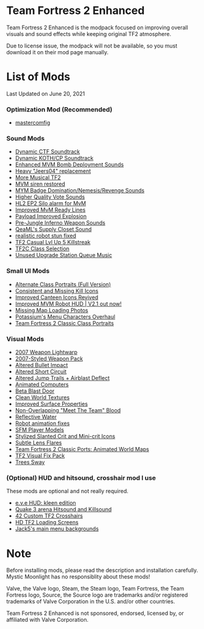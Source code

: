 # Team Fortress 2 Enhanced
Team Fortress 2 Enhanced is the modpack focused on improving overall visuals and sound effects while keeping original TF2 atmosphere.

Due to license issue, the modpack will not be available, so you must download it on their mod page manually.

# List of Mods
Last Updated on June 20, 2021

### Optimization Mod (Recommended)
- [mastercomfig](https://mastercomfig.com)

### Sound Mods
- [Dynamic CTF Soundtrack](https://gamebanana.com/sounds/53963)
- [Dynamic KOTH/CP Soundtrack](https://gamebanana.com/sounds/53977)
- [Enhanced MVM Bomb Deployment Sounds](https://gamebanana.com/sounds/33388)
- [Heavy "Jeers04" replacement](https://gamebanana.com/sounds/50373)
- [More Musical TF2](https://gamebanana.com/sounds/53978)
- [MVM siren restored](https://gamebanana.com/sounds/48510)
- [MYM Badge Domination/Nemesis/Revenge Sounds](https://gamebanana.com/sounds/44570)
- [Higher Quality Vote Sounds](https://gamebanana.com/sounds/48141)
- [HL2 EP2 Silo alarm for MvM](https://gamebanana.com/sounds/19645)
- [Improved MvM Ready Lines](https://gamebanana.com/sounds/23729)
- [Payload Improved Explosion](https://gamebanana.com/sounds/10212)
- [Pre-Jungle Inferno Weapon Sounds](https://gamebanana.com/sounds/39140)
- [QeaML's Supply Closet Sound](https://gamebanana.com/sounds/32143)
- [realistic robot stun fixed](https://gamebanana.com/sounds/44213)
- [TF2 Casual Lvl Up 5 Killstreak](https://gamebanana.com/sounds/49214)
- [TF2C Class Selection](https://gamebanana.com/sounds/54000)
- [Unused Upgrade Station Queue Music](https://gamebanana.com/sounds/50979)

### Small UI Mods
- [Alternate Class Portraits (Full Version)](https://gamebanana.com/mods/26024)
- [Consistent and Missing Kill Icons](https://gamebanana.com/mods/25953)
- [Improved Canteen Icons Revived](https://gamebanana.com/mods/25843)
- [Improved MVM Robot HUD | V2.1 out now!](https://gamebanana.com/mods/25178)
- [Missing Map Loading Photos](https://gamebanana.com/mods/7494)
- [Potassium's Menu Characters Overhaul](https://gamebanana.com/mods/294786)
- [Team Fortress 2 Classic Class Portraits](https://gamebanana.com/mods/26067)

### Visual Mods
- [2007 Weapon Lightwarp](https://gamebanana.com/mods/205352)
- [2007-Styled Weapon Pack](https://gamebanana.com/mods/198560)
- [Altered Bullet Impact](https://gamebanana.com/mods/12384)
- [Altered Short Circuit](https://gamebanana.com/mods/11900)
- [Altered Jump Trails + Airblast Deflect](https://gamebanana.com/mods/11896)
- [Animated Computers](https://gamebanana.com/mods/199838)
- [Beta Blast Door](https://gamebanana.com/mods/199779)
- [Clean World Textures](https://gamebanana.com/mods/7588)
- [Improved Surface Properties](https://gamebanana.com/mods/36744)
- [Non-Overlapping "Meet The Team" Blood](https://gamebanana.com/mods/12372)
- [Reflective Water](https://gamebanana.com/mods/7560)
- [Robot animation fixes](https://gamebanana.com/mods/206443)
- [SFM Player Models](https://gamebanana.com/mods/198801)
- [Stylized Slanted Crit and Mini-crit Icons](https://gamebanana.com/mods/12255)
- [Subtle Lens Flares](https://gamebanana.com/mods/11865)
- [Team Fortress 2 Classic Ports: Animated World Maps](https://gamebanana.com/mods/7561)
- [TF2 Visual Fix Pack](https://github.com/agrastiOs/Ultimate-TF2-Visual-Fix-Pack/releases)
- [Trees Sway](https://gamebanana.com/mods/36719)

### (Optional) HUD and hitsound, crosshair mod I use
These mods are optional and not really required.
- [e.v.e HUD: kleen edition](https://gamebanana.com/mods/293211)
- [Quake 3 arena Hitsound and Killsound](https://gamebanana.com/sounds/32458)
- [42 Custom TF2 Crosshairs](https://gamebanana.com/mods/12523)
- [HD TF2 Loading Screens](https://gamebanana.com/mods/285046)
- [Jack5's main menu backgrounds](https://gamebanana.com/mods/25578)

# Note
Before installing mods, please read the description and installation carefully. Mystic Moonlight has no responsiblity about these mods!

Valve, the Valve logo, Steam, the Steam logo, Team Fortress, the Team Fortress logo, Source, the Source logo are trademarks and/or registered trademarks of Valve Corporation in the U.S. and/or other countries.

Team Fortress 2 Enhanced is not sponsored, endorsed, licensed by, or affiliated with Valve Corporation. 
